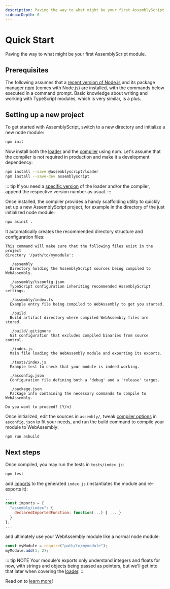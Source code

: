 ```yaml
---
description: Paving the way to what might be your first AssemblyScript module.
sidebarDepth: 0
---
```


# Quick Start

Paving the way to what might be your first AssemblyScript module.

## Prerequisites

The following assumes that a [recent version of Node.js](https://nodejs.org) and its package manager [npm](https://www.npmjs.com) \(comes with Node.js\) are installed, with the commands below executed in a command prompt. Basic knowledge about writing and working with TypeScript modules, which is very similar, is a plus.

## Setting up a new project

To get started with AssemblyScript, switch to a new directory and initialize a new node module:

```sh
npm init
```

Now install both the [loader](./loader.md) and the [compiler](./compiler.md) using npm. Let's assume that the compiler is not required in production and make it a development dependency:

```sh
npm install --save @assemblyscript/loader
npm install --save-dev assemblyscript
```

::: tip
If you need a [specific version](https://github.com/AssemblyScript/assemblyscript/releases) of the loader and/or the compiler, append the respective version number as usual.
:::

Once installed, the compiler provides a handy scaffolding utility to quickly set up a new AssemblyScript project, for example in the directory of the just initialized node module:

```sh
npx asinit .
```

It automatically creates the recommended directory structure and configuration files:

```
This command will make sure that the following files exist in the project
directory '/path/to/mymodule':

  ./assembly
  Directory holding the AssemblyScript sources being compiled to WebAssembly.

  ./assembly/tsconfig.json
  TypeScript configuration inheriting recommended AssemblyScript settings.

  ./assembly/index.ts
  Example entry file being compiled to WebAssembly to get you started.

  ./build
  Build artifact directory where compiled WebAssembly files are stored.

  ./build/.gitignore
  Git configuration that excludes compiled binaries from source control.

  ./index.js
  Main file loading the WebAssembly module and exporting its exports.

  ./tests/index.js
  Example test to check that your module is indeed working.

  ./asconfig.json
  Configuration file defining both a 'debug' and a 'release' target.

  ./package.json
  Package info containing the necessary commands to compile to WebAssembly.

Do you want to proceed? [Y/n]
```

Once initialized, edit the sources in `assembly/`, tweak [compiler options](./compiler.md) in `asconfig.json` to fit your needs, and run the build command to compile your module to WebAssembly:

```sh
npm run asbuild
```

## Next steps

Once compiled, you may run the tests in `tests/index.js`:

```sh
npm test
```

add [imports](./exports-and-imports.md#imports) to the generated `index.js` (instantiates the module and re-exports it):

```js
...
const imports = {
  "assembly/index": {
    declaredImportedFunction: function(...) { ... }
  }
};
...
```

and ultimately use your WebAssembly module like a normal node module:

```js
const myModule = require("path/to/mymodule");
myModule.add(1, 2);
```

::: tip NOTE
Your module's exports only understand integers and floats for now, with strings and objects being passed as pointers, but we'll get into that later when covering the [loader](/loader.md).
:::

Read on to [learn more](/basics.md)!

